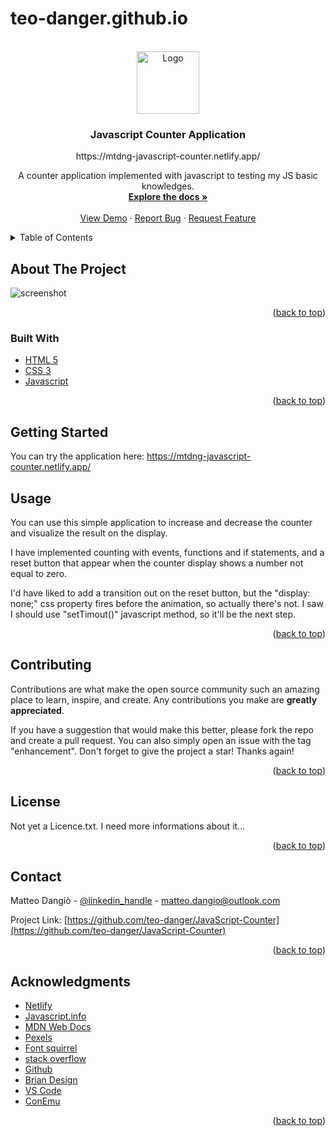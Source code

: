 # teo-danger.github.io

<div id="top"></div>

<!-- PROJECT LOGO -->
<br />
<div align="center">
  <a href="https://[github.com/github_username/repo_name](https://teo-danger.github.io/)">
    <img src="assets/img/logo.png" alt="Logo" width="100" height="100">
  </a>

<h3 align="center">Javascript Counter Application</h3>
https://mtdng-javascript-counter.netlify.app/
  <p align="center">
    A counter application implemented with javascript to testing my JS basic knowledges.
    <br />
    <a href="https://github.com/teo-danger/JavaScript-Counter"><strong>Explore the docs »</strong></a>
    <br />
    <br />
    <a href="https://github.com/teo-danger/JavaScript-Counter">View Demo</a>
    ·
    <a href="https://github.com/teo-danger/JavaScript-Counter/issues">Report Bug</a>
    ·
    <a href="https://github.com/teo-danger/JavaScript-Counter/issues">Request Feature</a>
  </p>
</div>



<!-- TABLE OF CONTENTS -->
<details>
  <summary>Table of Contents</summary>
  <ol>
    <li>
      <a href="#about-the-project">About The Project</a>
      <ul>
        <li><a href="#built-with">Built With</a></li>
      </ul>
    </li>
    <li>
      <a href="#getting-started">Getting Started</a>
    </li>
    <li><a href="#usage">Usage</a></li>
    <li><a href="#roadmap">Roadmap</a></li>
    <li><a href="#contributing">Contributing</a></li>
    <li><a href="#license">License</a></li>
    <li><a href="#contact">Contact</a></li>
    <li><a href="#acknowledgments">Acknowledgments</a></li>
  </ol>
</details>



<!-- ABOUT THE PROJECT -->
## About The Project

![screenshot](https://user-images.githubusercontent.com/96834338/152699082-63515901-04ba-4834-9bc9-30b03e510a15.png)



<p align="right">(<a href="#top">back to top</a>)</p>


### Built With

* [HTML 5](https://developer.mozilla.org/en-US/docs/Web/HTML)
* [CSS 3](https://developer.mozilla.org/en-US/docs/Web/CSS)
* [Javascript](https://developer.mozilla.org/en-US/docs/Web/JavaScript?retiredLocale=it)



<p align="right">(<a href="#top">back to top</a>)</p>



<!-- GETTING STARTED -->
## Getting Started
You can try the application here: https://mtdng-javascript-counter.netlify.app/


<!-- USAGE EXAMPLES -->
## Usage
You can use this simple application to increase and decrease the counter and visualize the result on the display.

I have implemented counting with events, functions and if statements, and a reset button that appear when the counter display shows a number not equal to zero.

I'd have liked to add a transition out on the reset button, but the "display: none;" css property fires before the animation, so actually there's not. 
I saw I should use "setTimout()" javascript method, so it'll be the next step.

<p align="right">(<a href="#top">back to top</a>)</p>


<!-- CONTRIBUTING -->
## Contributing

Contributions are what make the open source community such an amazing place to learn, inspire, and create. Any contributions you make are **greatly appreciated**.

If you have a suggestion that would make this better, please fork the repo and create a pull request. You can also simply open an issue with the tag "enhancement".
Don't forget to give the project a star! Thanks again!

<p align="right">(<a href="#top">back to top</a>)</p>



<!-- LICENSE -->
## License

Not yet a Licence.txt. I need more informations about it...

<p align="right">(<a href="#top">back to top</a>)</p>



<!-- CONTACT -->
## Contact

Matteo Dangiò - [@linkedin_handle](https://www.linkedin.com/in/matteo-dangi%C3%B2/) - matteo.dangio@outlook.com

Project Link: [https://github.com/teo-danger/JavaScript-Counter](https://github.com/teo-danger/JavaScript-Counter)

<p align="right">(<a href="#top">back to top</a>)</p>



<!-- ACKNOWLEDGMENTS -->
## Acknowledgments

* [Netlify](https://www.netlify.com/)
* [Javascript.info](https://javascript.info/)
* [MDN Web Docs](https://developer.mozilla.org/en-US/docs/Web/JavaScript?retiredLocale=it)
* [Pexels](https://www.pexels.com/)
* [Font squirrel](https://www.fontsquirrel.com/)
* [stack overflow](https://stackoverflow.com/)
* [Github](https://github.com/)
* [Brian Design](https://www.youtube.com/channel/UCsKsymTY_4BYR-wytLjex7A)
* [VS Code]()
* [ConEmu]()

<p align="right">(<a href="#top">back to top</a>)</p>



<!-- MARKDOWN LINKS & IMAGES -->
<!-- https://www.markdownguide.org/basic-syntax/#reference-style-links -->
[contributors-shield]: https://img.shields.io/github/contributors/github_username/repo_name.svg?style=for-the-badge
[contributors-url]: https://github.com/github_username/repo_name/graphs/contributors
[forks-shield]: https://img.shields.io/github/forks/github_username/repo_name.svg?style=for-the-badge
[forks-url]: https://github.com/github_username/repo_name/network/members
[stars-shield]: https://img.shields.io/github/stars/github_username/repo_name.svg?style=for-the-badge
[stars-url]: https://github.com/github_username/repo_name/stargazers
[issues-shield]: https://img.shields.io/github/issues/github_username/repo_name.svg?style=for-the-badge
[issues-url]: https://github.com/github_username/repo_name/issues
[license-shield]: https://img.shields.io/github/license/github_username/repo_name.svg?style=for-the-badge
[license-url]: https://github.com/github_username/repo_name/blob/master/LICENSE.txt
[linkedin-shield]: https://img.shields.io/badge/-LinkedIn-black.svg?style=for-the-badge&logo=linkedin&colorB=555
[linkedin-url]: https://linkedin.com/in/linkedin_username
[product-screenshot]: assets/img/screenshot.png
